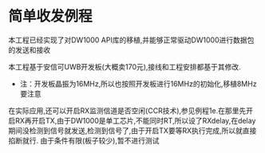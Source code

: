 # 简单收发例程

本工程已经实现了对DW1000 API库的移植,并能够正常驱动DW1000进行数据包的发送和接收

本工程基于安信可UWB开发板(大概卖170元),接线和工程安排都基于其修改.

* 注：开发板晶振为16MHz,所以也按照开发板进行16MHz的初始化,移植8MHz要注意

在实际应用,还可以开启RX监测信道是否空闲(CCR技术),参见例程1e.在那里先开启RX再开启TX,由于DW1000是单工芯片,不能同时RT,所以设了RXdelay,在delay期间没检测到信号就发送,检测到信号了,由于开启TX要等RX执行完成,所以就直接掐断就行.
由于条件有限(板子较少),暂不进行测试
